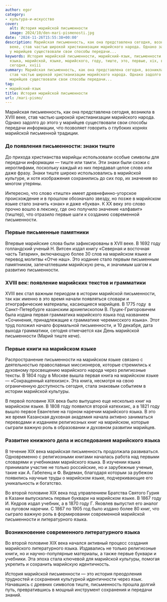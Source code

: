 ```yaml
---
author: egor
category:
- культура-и-искусство
cover:
  alt: История марийской письменности
  image: 2024/10/den-mari-pismenosti.jpg
date: '2024-11-26T15:55:38+00:00'
description: Марийская письменность, как она представлена сегодня, возникла в XVIII
  веке, став частью широкой христианизации марийского народа. Однако задолго до этого
  у марийцев существовали свои способы передачи...
keywords: История марийской письменности, марийский-язык, письменности, марийском,
  языка, марийской, языке, марийского, году, тиште, это, первые, xix, века, письменность,
  сегодня, xviii
summary: Марийская письменность, как она представлена сегодня, возникла в XVIII веке,
  став частью широкой христианизации марийского народа. Однако задолго до этого у
  марийцев существовали свои способы передачи...
tag:
- марийский-язык
title: История марийской письменности
url: /mari-pismo/
---
```


Марийская письменность, как она представлена сегодня, возникла в XVIII веке, став частью широкой христианизации марийского народа. Однако задолго до этого у марийцев существовали свои способы передачи информации, что позволяет говорить о глубоких корнях марийской письменной традиции.

### До появления письменности: знаки тиште

До прихода христианства марийцы использовали особые символы для передачи информации — тиште или тамги. Эти знаки были схожи с иероглифами, поскольку каждый из них передавал целое слово или даже фразу. Знаки тиште широко использовались в марийской культуре, и хотя изображения сохранились до сих пор, их значения во многом утеряны.

Интересно, что слово «тиште» имеет древнефинно-угорское происхождение и в прошлом обозначало звезду, но позже в марийском языке стало значить «знак» и даже «буква». К XX веку это слово прочно вошло в лексику, где оно получило значение «алфавит» (тиштер), что отразило первые шаги к созданию современной письменности.

### Первые письменные памятники

Впервые марийские слова были зафиксированы в XVII веке. В 1692 году голландский ученый Н. Витсен издал книгу «Северная и восточная часть Татарии», включающую более 30 слов на марийском языке и перевод молитвы «Отче наш». Это издание стало первым письменным памятником, запечатлевшим марийскую речь, и значимым шагом к развитию письменности.

### XVIII век: появление марийских текстов и грамматики

XVIII век стал важным периодом в истории марийской письменности, так как именно в это время начали появляться словари и этнографические материалы, касающиеся марийцев. В 1775 году  в Санкт-Петербурге казанским архиепископом В. Пуцек-Григоровичем была издана первая грамматика марийского языка под названием «Сочинения, принадлежащие к грамматике черемисского языка». Этот труд положил начало формальной письменности, и 10 декабря, дата выхода грамматики, сегодня отмечается как День марийской письменности (Марий тиште кече).

### Первые книги на марийском языке

Распространение письменности на марийском языке связано с деятельностью православных миссионеров, которые стремились к духовному просвещению марийского народа через религиозные тексты. В 1804 году в Москве вышла первая книга на марийском языке — «Сокращенный катехизис». Эта книга, несмотря на свою ограниченную доступность сегодня, стала знаковым событием в истории марийской культуры.

В первой половине XIX века было выпущено еще несколько книг на марийском языке. В 1808 году появился второй катехизис, а в 1821 году вышло первое Евангелие на горном наречии марийского языка. В это же время Казанская духовная академия начала активно заниматься переводами и изданием религиозных книг на марийском, которые сыграли важную роль в образовании и духовном развитии марийцев.

### Развитие книжного дела и исследования марийского языка

В течение XIX века марийская письменность продолжала развиваться. Одновременно с религиозными книгами началась работа над первыми словарями и учебниками марийского языка. В изучении языка принимали участие не только российские, но и зарубежные ученые, такие как А. Габеленц и Ф. Видеман, благодаря которым за рубежом появились научные труды о марийском языке, подчеркивающие его уникальность и богатство.

Во второй половине XIX века под управлением Братства Святого Гурия в Казани выпускались первые буквари на марийском языке. В 1867 году И. Кедров издал учебник, а в 1870 году Г. Яковлев выпустил его аналог на луговом наречии. С 1867 по 1905 год было издано более 80 книг, что сыграло важную роль в формировании современной марийской письменности и литературного языка.

### Возникновение современного литературного языка

Во второй половине XIX века начался активный процесс создания марийского литературного языка. Издавались не только религиозные книги, но и научно-популярные материалы, а также первые буквари и учебники. Эта эпоха стала ключевой для марийской культуры, помогая укрепить и сохранить марийскую идентичность.

История марийской письменности — это история преодоления трудностей и сохранения культурной идентичности через язык. Начавшись с древних символов тиште, письменность прошла долгий путь, превратившись в мощный инструмент сохранения и передачи знаний.
